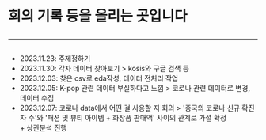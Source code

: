 # 회의 기록 등을 올리는 곳입니다  <hr>

- 2023.11.23: 주제정하기
- 2023.11.30: 각자 데이터 찾아보기 > kosis와 구글 검색 등
- 2023.12.03: 찾은 csv로 eda작성, 데이터 전처리 작업
- 2023.12.05: K-pop 관련 데이터 부실하다고 느낌 > 코로나 관련 데이터로 변경, 데이터 수집
- 2023.12.07: 코로나 data에서 어떤 걸 사용할 지 회의 > '중국의 코로나 신규 확진자 수'와 '패션 및 뷰티 아이템 + 화장품 판매액' 사이의 관계로 가설 확정 <br>
            + 상관분석 진행
              
